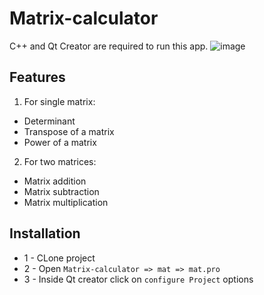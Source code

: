 # Matrix-calculator
C++ and Qt Creator are required to run this app.
![image](https://github.com/Anel001/Matrix-calculator/assets/92825585/86677f57-af04-41de-ae51-d13a7270d577)


## Features
1. For single matrix:
  * Determinant
  * Transpose of a matrix
  * Power of a matrix
2. For two matrices:
  * Matrix addition
  * Matrix subtraction
  * Matrix multiplication

## Installation
* 1 - CLone project
* 2 - Open ```Matrix-calculator => mat => mat.pro```
* 3 - Inside Qt creator click on ```configure Project``` options 
